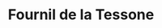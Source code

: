 ---
title: "Fournil de la Tessone"
url: /molieres-cavaillac/fournil-de-la-tessone/
shop: boulangerie
---